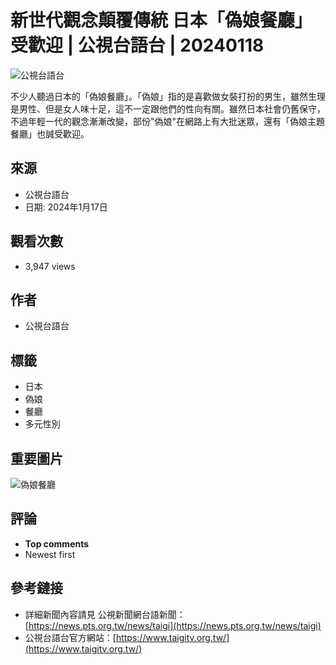 # 新世代觀念顛覆傳統 日本「偽娘餐廳」受歡迎 | 公視台語台 | 20240118

![公視台語台](https://yt3.ggpht.com/ytc/AIdro_m8pLGebFZmSWJDNbFP37qhcWP1T02GOrYVUPgpB4OT2qc=s48-c-k-c0x00ffffff-no-rj)

不少人聽過日本的「偽娘餐廳」。「偽娘」指的是喜歡做女裝打扮的男生，雖然生理是男性、但是女人味十足，這不一定跟他們的性向有關。雖然日本社會仍舊保守，不過年輕一代的觀念漸漸改變，部份"偽娘"在網路上有大批迷眾，還有「偽娘主題餐廳」也誠受歡迎。

## 來源
- 公視台語台
- 日期: 2024年1月17日

## 觀看次數
- 3,947 views

## 作者
- 公視台語台

## 標籤
- 日本
- 偽娘
- 餐廳
- 多元性別

## 重要圖片
![偽娘餐廳](https://i.ytimg.com/vi/fnoBkLANw0M/hqdefault.jpg?sqp=-oaymwEmCKgBEF5IWvKriqkDGQgBFQAAiEIYAdgBAeIBCggYEAIYBjgBQAE=&rs=AOn4CLAyxjcqTe_9F5ALwxJ0Ut_3buErBw)

## 評論
- **Top comments**
- Newest first

## 參考鏈接
- 詳細新聞內容請見 公視新聞網台語新聞：[https://news.pts.org.tw/news/taigi](https://news.pts.org.tw/news/taigi)
- 公視台語台官方網站：[https://www.taigitv.org.tw/](https://www.taigitv.org.tw/)